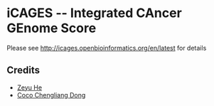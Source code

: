 iCAGES -- Integrated CAncer GEnome Score
==================

Please see http://icages.openbioinformatics.org/en/latest for details

## Credits

- [Zeyu He](https://github.com/hezzze)
- [Coco Chengliang Dong](https://github.com/coco90417)
